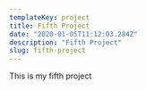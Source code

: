 ```yaml
---
templateKey: project
title: Fifth Project
date: "2020-01-05T11:12:03.284Z"
description: "Fifth Project"
slug: fifth-project
---
```

This is my fifth project